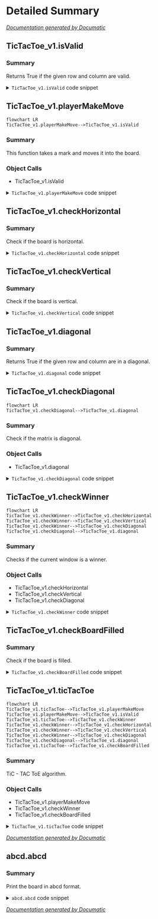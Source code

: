# Detailed Summary

[_Documentation generated by Documatic_](https://www.documatic.com)

<!---Documatic-section-TicTacToe_v1.isValid-start--->
## TicTacToe_v1.isValid

<!---Documatic-section-isValid-start--->
### Summary

Returns True if the given row and column are valid.

<!---Documatic-block-TicTacToe_v1.isValid-start--->
<details>
	<summary><code>TicTacToe_v1.isValid</code> code snippet</summary>

```python
def isValid(row, col):
    if not (row >= 0 and row < 3 and (col >= 0) and (col < 3)):
        return False
    return board[row][col] == ''
```
</details>
<!---Documatic-block-TicTacToe_v1.isValid-end--->
<!---Documatic-section-isValid-end--->
<!---Documatic-section-TicTacToe_v1.isValid-end--->

<!---Documatic-section-TicTacToe_v1.playerMakeMove-start--->
## TicTacToe_v1.playerMakeMove

<!---Documatic-section-playerMakeMove-start--->
```mermaid
flowchart LR
TicTacToe_v1.playerMakeMove-->TicTacToe_v1.isValid
```

### Summary

This function takes a mark and moves it into the board.

### Object Calls

* TicTacToe_v1.isValid

<!---Documatic-block-TicTacToe_v1.playerMakeMove-start--->
<details>
	<summary><code>TicTacToe_v1.playerMakeMove</code> code snippet</summary>

```python
def playerMakeMove(mark):
    isValidMove = False
    while not isValidMove:
        inputRow = int(input('Please pick a row'))
        inputColumn = int(input('Please pick a column'))
        isValidMove = isValid(inputRow, inputColumn)
        if not isValidMove:
            print('Please enter a valid input')
    board[inputRow][inputColumn] = mark
```
</details>
<!---Documatic-block-TicTacToe_v1.playerMakeMove-end--->
<!---Documatic-section-playerMakeMove-end--->
<!---Documatic-section-TicTacToe_v1.playerMakeMove-end--->

<!---Documatic-section-TicTacToe_v1.checkHorizontal-start--->
## TicTacToe_v1.checkHorizontal

<!---Documatic-section-checkHorizontal-start--->
### Summary

Check if the board is horizontal.

<!---Documatic-block-TicTacToe_v1.checkHorizontal-start--->
<details>
	<summary><code>TicTacToe_v1.checkHorizontal</code> code snippet</summary>

```python
def checkHorizontal():
    for row in range(3):
        mark = board[row][0]
        if mark == '':
            continue
        matches = 1
        for col in range(1, 3):
            if mark == board[row][col]:
                matches += 1
        if matches == 3:
            return True
    return False
```
</details>
<!---Documatic-block-TicTacToe_v1.checkHorizontal-end--->
<!---Documatic-section-checkHorizontal-end--->
<!---Documatic-section-TicTacToe_v1.checkHorizontal-end--->

<!---Documatic-section-TicTacToe_v1.checkVertical-start--->
## TicTacToe_v1.checkVertical

<!---Documatic-section-checkVertical-start--->
### Summary

Check if the board is vertical.

<!---Documatic-block-TicTacToe_v1.checkVertical-start--->
<details>
	<summary><code>TicTacToe_v1.checkVertical</code> code snippet</summary>

```python
def checkVertical():
    for col in range(3):
        mark = board[0][col]
        if mark == '':
            continue
        matches = 1
        for row in range(1, 3):
            if mark == board[row][col]:
                matches += 1
        if matches == 3:
            return True
    return False
```
</details>
<!---Documatic-block-TicTacToe_v1.checkVertical-end--->
<!---Documatic-section-checkVertical-end--->
<!---Documatic-section-TicTacToe_v1.checkVertical-end--->

<!---Documatic-section-TicTacToe_v1.diagonal-start--->
## TicTacToe_v1.diagonal

<!---Documatic-section-diagonal-start--->
### Summary

Returns True if the given row and column are in a diagonal.

<!---Documatic-block-TicTacToe_v1.diagonal-start--->
<details>
	<summary><code>TicTacToe_v1.diagonal</code> code snippet</summary>

```python
def diagonal(row, col, increment):
    mark = board[row][col]
    if mark == '':
        return False
    matches = 1
    for _ in range(2):
        row += increment
        col += increment
        if mark == board[row][col]:
            matches += 1
    return matches == 3
```
</details>
<!---Documatic-block-TicTacToe_v1.diagonal-end--->
<!---Documatic-section-diagonal-end--->
<!---Documatic-section-TicTacToe_v1.diagonal-end--->

<!---Documatic-section-TicTacToe_v1.checkDiagonal-start--->
## TicTacToe_v1.checkDiagonal

<!---Documatic-section-checkDiagonal-start--->
```mermaid
flowchart LR
TicTacToe_v1.checkDiagonal-->TicTacToe_v1.diagonal
```

### Summary

Check if the matrix is diagonal.

### Object Calls

* TicTacToe_v1.diagonal

<!---Documatic-block-TicTacToe_v1.checkDiagonal-start--->
<details>
	<summary><code>TicTacToe_v1.checkDiagonal</code> code snippet</summary>

```python
def checkDiagonal():
    return diagonal(0, 0, 1) or diagonal(0, 2, -1)
```
</details>
<!---Documatic-block-TicTacToe_v1.checkDiagonal-end--->
<!---Documatic-section-checkDiagonal-end--->
<!---Documatic-section-TicTacToe_v1.checkDiagonal-end--->

<!---Documatic-section-TicTacToe_v1.checkWinner-start--->
## TicTacToe_v1.checkWinner

<!---Documatic-section-checkWinner-start--->
```mermaid
flowchart LR
TicTacToe_v1.checkWinner-->TicTacToe_v1.checkHorizontal
TicTacToe_v1.checkWinner-->TicTacToe_v1.checkVertical
TicTacToe_v1.checkWinner-->TicTacToe_v1.checkDiagonal
TicTacToe_v1.checkDiagonal-->TicTacToe_v1.diagonal
```

### Summary

Checks if the current window is a winner.

### Object Calls

* TicTacToe_v1.checkHorizontal
* TicTacToe_v1.checkVertical
* TicTacToe_v1.checkDiagonal

<!---Documatic-block-TicTacToe_v1.checkWinner-start--->
<details>
	<summary><code>TicTacToe_v1.checkWinner</code> code snippet</summary>

```python
def checkWinner():
    return checkHorizontal() or checkVertical() or checkDiagonal()
```
</details>
<!---Documatic-block-TicTacToe_v1.checkWinner-end--->
<!---Documatic-section-checkWinner-end--->
<!---Documatic-section-TicTacToe_v1.checkWinner-end--->

<!---Documatic-section-TicTacToe_v1.checkBoardFilled-start--->
## TicTacToe_v1.checkBoardFilled

<!---Documatic-section-checkBoardFilled-start--->
### Summary

Check if the board is filled.

<!---Documatic-block-TicTacToe_v1.checkBoardFilled-start--->
<details>
	<summary><code>TicTacToe_v1.checkBoardFilled</code> code snippet</summary>

```python
def checkBoardFilled():
    for row in range(3):
        for col in range(3):
            if board[row][col] == '':
                return False
    return True
```
</details>
<!---Documatic-block-TicTacToe_v1.checkBoardFilled-end--->
<!---Documatic-section-checkBoardFilled-end--->
<!---Documatic-section-TicTacToe_v1.checkBoardFilled-end--->

<!---Documatic-section-TicTacToe_v1.ticTacToe-start--->
## TicTacToe_v1.ticTacToe

<!---Documatic-section-ticTacToe-start--->
```mermaid
flowchart LR
TicTacToe_v1.ticTacToe-->TicTacToe_v1.playerMakeMove
TicTacToe_v1.playerMakeMove-->TicTacToe_v1.isValid
TicTacToe_v1.ticTacToe-->TicTacToe_v1.checkWinner
TicTacToe_v1.checkWinner-->TicTacToe_v1.checkHorizontal
TicTacToe_v1.checkWinner-->TicTacToe_v1.checkVertical
TicTacToe_v1.checkWinner-->TicTacToe_v1.checkDiagonal
TicTacToe_v1.checkDiagonal-->TicTacToe_v1.diagonal
TicTacToe_v1.ticTacToe-->TicTacToe_v1.checkBoardFilled
```

### Summary

TiC - TAC ToE algorithm.

### Object Calls

* TicTacToe_v1.playerMakeMove
* TicTacToe_v1.checkWinner
* TicTacToe_v1.checkBoardFilled

<!---Documatic-block-TicTacToe_v1.ticTacToe-start--->
<details>
	<summary><code>TicTacToe_v1.ticTacToe</code> code snippet</summary>

```python
def ticTacToe():
    while True:
        for mark in [player1Mark, player2Mark]:
            playerMakeMove(mark)
            for row in range(3):
                print(board[row])
            if checkWinner():
                print(mark, 'wins!')
                return
            if checkBoardFilled():
                print('Game over')
                return
```
</details>
<!---Documatic-block-TicTacToe_v1.ticTacToe-end--->
<!---Documatic-section-ticTacToe-end--->
<!---Documatic-section-TicTacToe_v1.ticTacToe-end--->

[_Documentation generated by Documatic_](https://www.documatic.com)

<!---Documatic-section-abcd.abcd-start--->
## abcd.abcd

<!---Documatic-section-abcd-start--->
### Summary

Print the board in abcd format.

<!---Documatic-block-abcd.abcd-start--->
<details>
	<summary><code>abcd.abcd</code> code snippet</summary>

```python
def abcd():
    print(board)
```
</details>
<!---Documatic-block-abcd.abcd-end--->
<!---Documatic-section-abcd-end--->
<!---Documatic-section-abcd.abcd-end--->

[_Documentation generated by Documatic_](https://www.documatic.com)